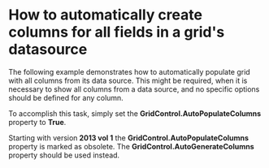 # How to automatically create columns for all fields in a grid's datasource


<p>The following example demonstrates how to automatically populate grid with all columns from its data source. This might be required, when it is necessary to show all columns from a data source, and no specific options should be defined for any column.</p><p>To accomplish this task, simply set the <strong>GridControl.AutoPopulateColumns</strong> property to <strong>True</strong>.</p><p>Starting with version<strong> 2013 vol 1</strong> the <strong>GridControl.AutoPopulateColumns</strong> property is marked as obsolete. The <strong>GridControl.AutoGenerateColumns</strong> property should be used instead.</p>

<br/>


